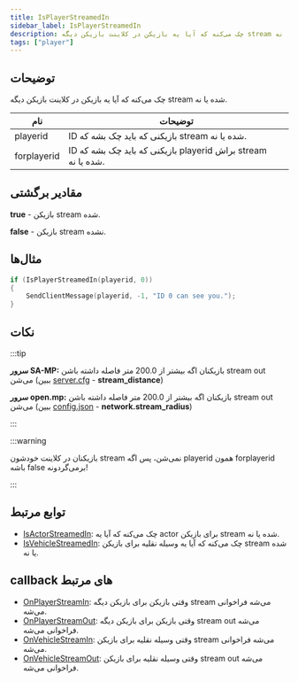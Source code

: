 ```yaml
---
title: IsPlayerStreamedIn
sidebar_label: IsPlayerStreamedIn
description: چک می‌کنه که آیا یه بازیکن در کلاینت بازیکن دیگه stream شده یا نه.
tags: ["player"]
---
```


## توضیحات

چک می‌کنه که آیا یه بازیکن در کلاینت بازیکن دیگه stream شده یا نه.

| نام         | توضیحات                                                          |
| ----------- | ---------------------------------------------------------------- |
| playerid    | ID بازیکنی که باید چک بشه که stream شده یا نه.                    |
| forplayerid | ID بازیکنی که باید چک بشه که playerid براش stream شده یا نه.     |

## مقادیر برگشتی

**true** - بازیکن stream شده.

**false** - بازیکن stream نشده.

## مثال‌ها

```c
if (IsPlayerStreamedIn(playerid, 0))
{
	SendClientMessage(playerid, -1, "ID 0 can see you.");
}
```

## نکات

:::tip

**سرور SA-MP:** بازیکنان اگه بیشتر از 200.0 متر فاصله داشته باشن stream out می‌شن (ببین [server.cfg](../../server/server.cfg) - **stream_distance**)

**سرور open.mp:** بازیکنان اگه بیشتر از 200.0 متر فاصله داشته باشن stream out می‌شن (ببین [config.json](../../server/config.json) - **network.stream_radius**)

:::

:::warning

بازیکنان در کلاینت خودشون stream نمی‌شن، پس اگه playerid همون forplayerid باشه false برمی‌گردونه!

:::

## توابع مرتبط

- [IsActorStreamedIn](IsActorStreamedIn): چک می‌کنه که آیا یه actor برای بازیکن stream شده یا نه.
- [IsVehicleStreamedIn](IsVehicleStreamedIn): چک می‌کنه که آیا یه وسیله نقلیه برای بازیکن stream شده یا نه.

## callback های مرتبط

- [OnPlayerStreamIn](../callbacks/OnPlayerStreamIn): وقتی بازیکن برای بازیکن دیگه stream می‌شه فراخوانی می‌شه.
- [OnPlayerStreamOut](../callbacks/OnPlayerStreamOut): وقتی بازیکن برای بازیکن دیگه stream out می‌شه فراخوانی می‌شه.
- [OnVehicleStreamIn](../callbacks/OnVehicleStreamIn): وقتی وسیله نقلیه برای بازیکن stream می‌شه فراخوانی می‌شه.
- [OnVehicleStreamOut](../callbacks/OnVehicleStreamOut): وقتی وسیله نقلیه برای بازیکن stream out می‌شه فراخوانی می‌شه.